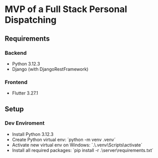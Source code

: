 # MVP of a Full Stack Personal Dispatching

## Requirements

### Backend

- Python 3.12.3
- Django (with DjangoRestFramework)

### Frontend

- Flutter 3.27.1

## Setup

### Dev Enviroment

- Install Python 3.12.3
- Create Python virtual env: ´python -m venv .venv´
- Activate new virtual env on Windows: ´.\\.venv\Scripts\activate´
- Install all required packages: ´pip install -r .\server\requirements.txt´